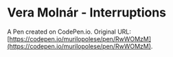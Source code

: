 # Vera Molnár - Interruptions

A Pen created on CodePen.io. Original URL: [https://codepen.io/murilopolese/pen/RwWOMzM](https://codepen.io/murilopolese/pen/RwWOMzM).


